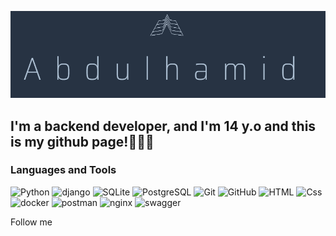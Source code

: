 [![Header](https://github.com/rezzes77/rezzes77/blob/main/%D0%A1%D0%BD%D0%B8%D0%BC%D0%BE%D0%BA%20%D1%8D%D0%BA%D1%80%D0%B0%D0%BD%D0%B0%202025-03-23%20171122.png)](https://t.me/zacfanR)

## I'm a backend developer, and I'm 14 y.o and this is my github page!👨🏻‍💻

### Languages and Tools
![Python](https://img.shields.io/badge/Python-273343?style=for-the-badge&logo=python&logoColor=3D75A4)
![django](https://img.shields.io/badge/Rest_Framework-273343?style=for-the-badge&logo=django&logoColor=174435)
![SQLite](https://img.shields.io/badge/SQLite-273343?style=for-the-badge&logo=SQLite&logoColor=2089CF)
![PostgreSQL](https://img.shields.io/badge/PostgreSQL-273343?style=for-the-badge&logo=PostgreSQL&logoColor=386C94)
![Git](https://img.shields.io/badge/Git-273343?style=for-the-badge&logo=Git&logoColor=F05539)
![GitHub](https://img.shields.io/badge/GitHub-273343?style=for-the-badge&logo=gitHub&logoColor=090909)
![HTML](https://img.shields.io/badge/HTML-273343?style=for-the-badge&logo=html5&logoColor=E5532D)
![Css](https://img.shields.io/badge/CSS-273343?style=for-the-badge&logo=CSS&logoColor=2061AA)
![docker](https://img.shields.io/badge/Docker-273343?style=for-the-badge&logo=docker&logoColor=1072D8)
![postman](https://img.shields.io/badge/Postman-273343?style=for-the-badge&logo=postman&logoColor=FF6C37)
![nginx](https://img.shields.io/badge/Nginx-273343?style=for-the-badge&logo=nginx&logoColor=207832)
![swagger](https://img.shields.io/badge/swagger-273343?style=for-the-badge&logo=swagger&logoColor=729D08)




Follow me